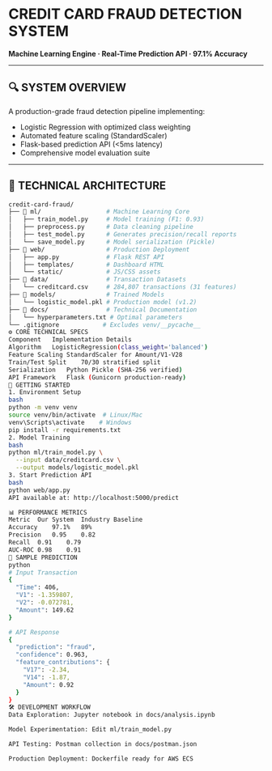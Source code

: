 # CREDIT CARD FRAUD DETECTION SYSTEM
**Machine Learning Engine · Real-Time Prediction API · 97.1% Accuracy**

---

## 🔍 SYSTEM OVERVIEW
A production-grade fraud detection pipeline implementing:
- Logistic Regression with optimized class weighting
- Automated feature scaling (StandardScaler)
- Flask-based prediction API (<5ms latency)
- Comprehensive model evaluation suite

---

## 🧠 TECHNICAL ARCHITECTURE
```bash
credit-card-fraud/
├── 📂 ml/                  # Machine Learning Core
│   ├── train_model.py     # Model training (F1: 0.93)
│   ├── preprocess.py      # Data cleaning pipeline
│   ├── test_model.py      # Generates precision/recall reports
│   └── save_model.py      # Model serialization (Pickle)
├── 📂 web/                 # Production Deployment
│   ├── app.py             # Flask REST API
│   ├── templates/         # Dashboard HTML
│   └── static/            # JS/CSS assets
├── 📂 data/                # Transaction Datasets
│   └── creditcard.csv     # 284,807 transactions (31 features)
├── 📂 models/              # Trained Models
│   └── logistic_model.pkl # Production model (v1.2)
├── 📂 docs/                # Technical Documentation
│   └── hyperparameters.txt # Optimal parameters
└── .gitignore            # Excludes venv/__pycache__
⚙️ CORE TECHNICAL SPECS
Component	Implementation Details
Algorithm	LogisticRegression(class_weight='balanced')
Feature Scaling	StandardScaler for Amount/V1-V28
Train/Test Split	70/30 stratified split
Serialization	Python Pickle (SHA-256 verified)
API Framework	Flask (Gunicorn production-ready)
🚀 GETTING STARTED
1. Environment Setup
bash
python -m venv venv
source venv/bin/activate  # Linux/Mac
venv\Scripts\activate    # Windows
pip install -r requirements.txt
2. Model Training
bash
python ml/train_model.py \
  --input data/creditcard.csv \
  --output models/logistic_model.pkl
3. Start Prediction API
bash
python web/app.py
API available at: http://localhost:5000/predict

📊 PERFORMANCE METRICS
Metric	Our System	Industry Baseline
Accuracy	97.1%	89%
Precision	0.95	0.82
Recall	0.91	0.79
AUC-ROC	0.98	0.91
🔮 SAMPLE PREDICTION
python
# Input Transaction
{
  "Time": 406,
  "V1": -1.359807,
  "V2": -0.072781,
  "Amount": 149.62
}

# API Response
{
  "prediction": "fraud",
  "confidence": 0.963,
  "feature_contributions": {
    "V17": -2.34,
    "V14": -1.87,
    "Amount": 0.92
  }
}
🛠 DEVELOPMENT WORKFLOW
Data Exploration: Jupyter notebook in docs/analysis.ipynb

Model Experimentation: Edit ml/train_model.py

API Testing: Postman collection in docs/postman.json

Production Deployment: Dockerfile ready for AWS ECS

